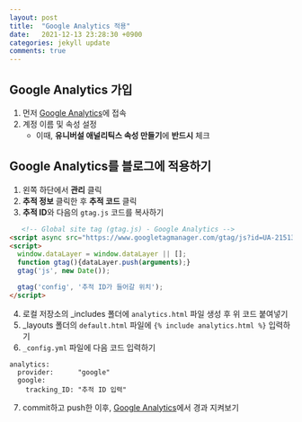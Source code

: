```yaml
---
layout: post
title:  "Google Analytics 적용"
date:   2021-12-13 23:28:30 +0900
categories: jekyll update
comments: true
---
```


## Google Analytics 가입
1. 먼저 [Google Analytics]에 접속
2. 계정 이름 및 속성 설정
   - 이때, **유니버설 애널리틱스 속성 만들기**에 **반드시** 체크

[Google Analytics]: "https://analytics.google.com/analytics/web/"

## Google Analytics를 블로그에 적용하기
1. 왼쪽 하단에서 **관리** 클릭
2. **추적 정보** 클릭한 후 **추적 코드** 클릭
3. **추적 ID**와 다음의 ```gtag.js``` 코드를 복사하기

```html
   <!-- Global site tag (gtag.js) - Google Analytics -->
<script async src="https://www.googletagmanager.com/gtag/js?id=UA-215132491-1"></script>
<script>
  window.dataLayer = window.dataLayer || [];
  function gtag(){dataLayer.push(arguments);}
  gtag('js', new Date());

  gtag('config', '추적 ID가 들어갈 위치');
</script>
```

4. 로컬 저장소의 _includes 폴더에 ```analytics.html``` 파일 생성 후 위 코드 붙여넣기
5. _layouts 폴더의 ```default.html``` 파일에 ```{% include analytics.html %}``` 입력하기
6. ```_config.yml``` 파일에 다음 코드 입력하기

```
analytics:
  provider:      "google"
  google:
    tracking_ID: "추적 ID 입력"
```

7. commit하고 push한 이후, [Google Analytics]에서 경과 지켜보기 